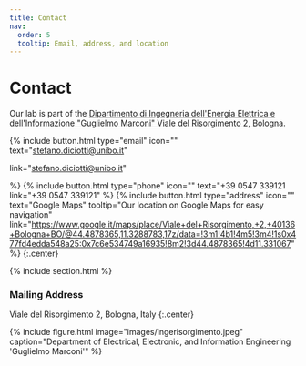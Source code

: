 ```yaml
---
title: Contact
nav:
  order: 5
  tooltip: Email, address, and location
---
```


# <i class="fas fa-envelope"></i>Contact

Our lab is part of the [Dipartimento di Ingegneria dell'Energia Elettrica e dell'Informazione "Guglielmo Marconi"
Viale del Risorgimento 2, Bologna](https://www.unibo.it/it/ateneo/sedi-e-strutture/scuole/scuola-di-ingegneria).

{%
  include button.html
  type="email"
  icon=""
  text="stefano.diciotti@unibo.it"
  
  link="stefano.diciotti@unibo.it"
 
%}
{%
  include button.html
  type="phone"
  icon=""
  text="+39 0547 339121
  link="+39 0547 339121"
%}
{%
  include button.html
  type="address"
  icon=""
  text="Google Maps"
  tooltip="Our location on Google Maps for easy navigation"
  link="https://www.google.it/maps/place/Viale+del+Risorgimento,+2,+40136+Bologna+BO/@44.4878365,11.3288783,17z/data=!3m1!4b1!4m5!3m4!1s0x477fd4edda548a25:0x7c6e534749a16935!8m2!3d44.4878365!4d11.331067"
%}
{:.center}

{% include section.html %}

### <i class="fas fa-mail-bulk"></i>Mailing Address

Viale del Risorgimento 2, Bologna, Italy
{:.center}

{%
  include figure.html
  image="images/ingerisorgimento.jpeg"
  caption="Department of Electrical, Electronic, and Information Engineering 'Guglielmo Marconi'"
%}

